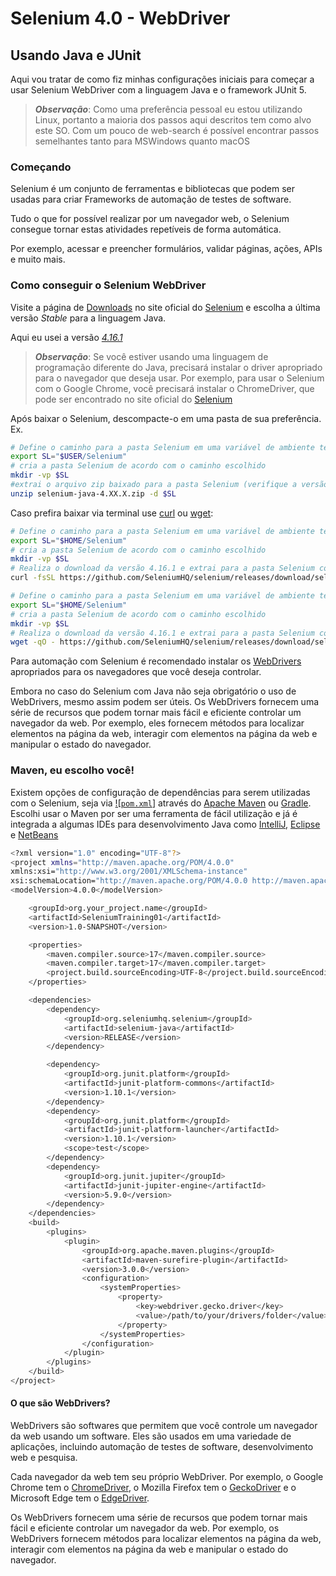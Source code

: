 # Selenium 4.0 - WebDriver

## Usando Java e JUnit

Aqui vou tratar de como fiz minhas configurações iniciais para começar a usar Selenium WebDriver com a linguagem Java e o framework JUnit 5.

> _**Observação**_: Como uma preferência pessoal eu estou utilizando Linux, portanto a maioria dos passos aqui descritos tem como alvo este SO.
> Com um pouco de web-search é possível encontrar passos semelhantes tanto para MSWindows quanto macOS

### Começando

Selenium é um conjunto de ferramentas e bibliotecas que podem ser usadas para criar Frameworks de automação de testes de
software. 

Tudo o que for possível realizar por um navegador web, o Selenium consegue tornar estas atividades
repetíveis de forma automática.

Por exemplo, acessar e preencher formulários, validar páginas, ações, APIs e muito mais.

### Como conseguir o Selenium WebDriver

Visite a página de [Downloads](https://www.selenium.dev/downloads) no site oficial do [Selenium](https://www.selenium.dev/) e escolha a última versão _Stable_ para a linguagem Java.

Aqui eu usei a versão [*4.16.1*](https://github.com/SeleniumHQ/selenium/releases/download/selenium-4.16.0/selenium-java-4.16.1.zip)

> ***Observação***: Se você estiver usando uma linguagem de programação diferente do Java, precisará instalar o driver apropriado para o navegador que deseja usar. Por exemplo, para usar o Selenium com o Google Chrome, você precisará instalar o ChromeDriver, que pode ser encontrado no site oficial do [Selenium](https://www.selenium.dev/)

Após baixar o Selenium, descompacte-o em uma pasta de sua preferência.
Ex.

```bash
# Define o caminho para a pasta Selenium em uma variável de ambiente temporária
export SL="$USER/Selenium"  
# cria a pasta Selenium de acordo com o caminho escolhido
mkdir -vp $SL  
#extrai o arquivo zip baixado para a pasta Selenium (verifique a versão baixada)
unzip selenium-java-4.XX.X.zip -d $SL
```

Caso prefira baixar via terminal use [curl](https://man.cx/curl) ou [wget](https://man.cx/wget):

```bash
# Define o caminho para a pasta Selenium em uma variável de ambiente temporária
export SL="$HOME/Selenium"  
# cria a pasta Selenium de acordo com o caminho escolhido
mkdir -vp $SL  
# Realiza o download da versão 4.16.1 e extrai para a pasta Selenium com curl
curl -fsSL https://github.com/SeleniumHQ/selenium/releases/download/selenium-4.16.0/selenium-java-4.16.1.zip -o temp.zip && unzip -d $SL temp.zip && rm temp.zip
```

```bash
# Define o caminho para a pasta Selenium em uma variável de ambiente temporária
export SL="$HOME/Selenium"  
# cria a pasta Selenium de acordo com o caminho escolhido
mkdir -vp $SL  
# Realiza o download da versão 4.16.1 e extrai para a pasta Selenium com wget
wget -qO - https://github.com/SeleniumHQ/selenium/releases/download/selenium-4.16.0/selenium-java-4.16.1.zip > temp.zip && unzip -d $SL temp.zip && rm temp.zip
```

Para automação com Selenium é recomendado instalar os [WebDrivers](#o-que-são-webdrivers) apropriados para os navegadores que você deseja controlar.

Embora no caso do Selenium com Java não seja obrigatório o uso de WebDrivers, mesmo assim podem ser úteis. Os WebDrivers fornecem uma série de recursos que podem tornar mais fácil e eficiente controlar um navegador da web. Por exemplo, eles fornecem métodos para localizar elementos na página da web, interagir com elementos na página da web e manipular o estado do navegador.

### Maven, eu escolho você!

Existem opções de configuração de dependências para serem utilizadas com o Selenium, seja via [![`pom.xml`]](/pom.xml_template) através do [Apache Maven](https://maven.apache.org/) ou [Gradle](https://gradle.org/).
Escolhi usar o Maven por ser uma ferramenta de fácil utilização e já é integrada a algumas IDEs para desenvolvimento Java como [IntelliJ](https://download-cdn.jetbrains.com/idea/ideaIC-2023.3.1.tar.gz), [Eclipse](https://archive.eclipse.org/technology/epp/downloads/release/kepler/SR1/eclipse-java-kepler-SR1-linux-gtk-x86_64.tar.gz) e [NetBeans](https://dlcdn.apache.org/netbeans/netbeans/20/netbeans-20-bin.zip)

```bash
<?xml version="1.0" encoding="UTF-8"?>
<project xmlns="http://maven.apache.org/POM/4.0.0"
xmlns:xsi="http://www.w3.org/2001/XMLSchema-instance"
xsi:schemaLocation="http://maven.apache.org/POM/4.0.0 http://maven.apache.org/xsd/maven-4.0.0.xsd">
<modelVersion>4.0.0</modelVersion>

    <groupId>org.your_project.name</groupId>
    <artifactId>SeleniumTraining01</artifactId>
    <version>1.0-SNAPSHOT</version>

    <properties>
        <maven.compiler.source>17</maven.compiler.source>
        <maven.compiler.target>17</maven.compiler.target>
        <project.build.sourceEncoding>UTF-8</project.build.sourceEncoding>
    </properties>

    <dependencies>
        <dependency>
            <groupId>org.seleniumhq.selenium</groupId>
            <artifactId>selenium-java</artifactId>
            <version>RELEASE</version>
        </dependency>

        <dependency>
            <groupId>org.junit.platform</groupId>
            <artifactId>junit-platform-commons</artifactId>
            <version>1.10.1</version>
        </dependency>
        <dependency>
            <groupId>org.junit.platform</groupId>
            <artifactId>junit-platform-launcher</artifactId>
            <version>1.10.1</version>
            <scope>test</scope>
        </dependency>
        <dependency>
            <groupId>org.junit.jupiter</groupId>
            <artifactId>junit-jupiter-engine</artifactId>
            <version>5.9.0</version>
        </dependency>
    </dependencies>
    <build>
        <plugins>
            <plugin>
                <groupId>org.apache.maven.plugins</groupId>
                <artifactId>maven-surefire-plugin</artifactId>
                <version>3.0.0</version>
                <configuration>
                    <systemProperties>
                        <property>
                            <key>webdriver.gecko.driver</key>
                            <value>/path/to/your/drivers/folder</value>
                        </property>
                    </systemProperties>
                </configuration>
            </plugin>
        </plugins>
    </build>
</project>
```
#### O que são WebDrivers?

WebDrivers são softwares que permitem que você controle um navegador da web usando um software. Eles são usados em uma variedade de aplicações, incluindo automação de testes de software, desenvolvimento web e pesquisa.

Cada navegador da web tem seu próprio WebDriver. Por exemplo, o Google Chrome tem o [ChromeDriver](https://chromedriver.chromium.org/downloads), o Mozilla Firefox tem o [GeckoDriver](https://github.com/mozilla/geckodriver/releases) e o Microsoft Edge tem o [EdgeDriver](https://developer.microsoft.com/en-us/microsoft-edge/tools/webdriver/?ch=1&form=MA13LH).

Os WebDrivers fornecem uma série de recursos que podem tornar mais fácil e eficiente controlar um navegador da web. Por exemplo, os WebDrivers fornecem métodos para localizar elementos na página da web, interagir com elementos na página da web e manipular o estado do navegador.
